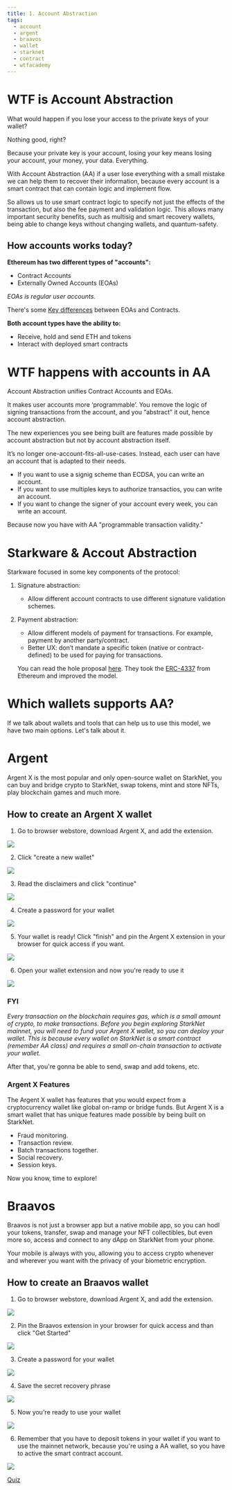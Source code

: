 ```yaml
---
title: 1. Account Abstraction
tags:
  - account
  - argent
  - braavos
  - wallet
  - starknet
  - contract
  - wtfacademy
---
```


# WTF is Account Abstraction

What would happen if you lose your access to the private keys of your wallet?

Nothing good, right?

Because your private key is your account, losing your key means losing your account, your money, your data. Everything.

With Account Abstraction (AA) if a user lose everything with a small mistake we can help them to recover their information, because every account is a smart contract that can contain logic and implement flow.

So allows us to use smart contract logic to specify not just the effects of the transaction, but also the fee payment and validation logic. This allows many important security benefits, such as multisig and smart recovery wallets, being able to change keys without changing wallets, and quantum-safety.


## How accounts works today?


**Ethereum has two different types of "accounts":**

* Contract Accounts
* Externally Owned Accounts (EOAs)

*EOAs is regular user accounts.*

There's some [Key differences](https://ethereum.org/en/developers/docs/accounts/) between EOAs and Contracts.

**Both account types have the ability to:**

* Receive, hold and send ETH and tokens
* Interact with deployed smart contracts




# WTF happens with accounts in AA

Account Abstraction unifies Contract Accounts and EOAs. 

It makes user accounts more ‘programmable’. You remove the logic of signing transactions from the account, and you “abstract” it out, hence account abstraction.

The new experiences you see being built are features made possible by account abstraction but not by account abstraction itself. 

It’s no longer one-account-fits-all-use-cases. Instead, each user can have an account that is adapted to their needs. 

* If you want to use a signig scheme than ECDSA, you can write an account.
* If you want to use multiples keys to authorize transactios, you can write an account.
* If you want to change the signer of your account every week, you can write an account.

Because now you have with AA "programmable transaction validity."


# Starkware & Accout Abstraction

Starkware focused in some key components of the protocol:

1. Signature abstraction:
    * Allow different account contracts to use different signature validation schemes.
2. Payment abstraction:
    * Allow different models of payment for transactions. For example, payment by another party/contract.
    * Better UX: don’t mandate a specific token (native or contract-defined) to be used for paying for transactions.
    
    You can read the hole proposal [here](https://community.starknet.io/t/starknet-account-abstraction-model-part-1/781). They took the [ERC-4337](https://medium.com/infinitism/erc-4337-account-abstraction-without-ethereum-protocol-changes-d75c9d94dc4a) from Ethereum and improved the model.
    
# Which wallets supports AA?

If we talk about wallets and tools that can help us to use this model, we have two main options. Let's talk about it.

# Argent

Argent X is the most popular and only open-source wallet on StarkNet, you can buy and bridge crypto to StarkNet, swap tokens, mint and store NFTs, play blockchain games and much more.

## How to create an Argent X wallet



1.  Go to browser webstore, download Argent X, and add the extension.

![](./img/1.png)

2. Click "create a new wallet"

![](./img/2.png)

3. Read the disclaimers and click "continue"

![](./img/3.png)

4. Create a password for your wallet
 
![](./img/4.png)

5. Your wallet is ready! Click "finish" and pin the Argent X extension in your browser for quick access if you want.

![](./img/5.png)

6. Open your wallet extension and now you're ready to use it

![](./img/6.png)



### FYI

*Every transaction on the blockchain requires gas, which is a small amount of crypto, to make transactions. Before you begin exploring StarkNet mainnet, you will need to fund your Argent X wallet, so you can deploy your wallet. This is because every wallet on StarkNet is a smart contract (remember AA class) and requires a small on-chain transaction to activate your wallet.*

After that, you're gonna be able to send, swap and add tokens, etc.


### Argent X Features

The Argent X wallet has features that you would expect from a cryptocurrency wallet like global on-ramp or bridge funds. But Argent X is a smart wallet that has unique features made possible by being built on StarkNet. 

* Fraud monitoring.
* Transaction review.
* Batch transactions together.
* Social recovery.
* Session keys.


Now you know, time to explore! 

# Braavos

Braavos is not just a browser app but a native mobile app, so you can hodl your tokens, transfer, swap and manage your NFT collectibles, but even more so, access and connect to any dApp on StarkNet from your phone.

Your mobile is always with you, allowing you to access crypto whenever and wherever you want with the privacy of your biometric encryption.


## How to create an Braavos wallet


1.  Go to browser webstore, download Argent X, and add the extension.

![](./img/7.png)


2. Pin the Braavos extension in your browser for quick access and than click "Get Started"

![](./img/8.png)


3. Create a password for your wallet
 
![](./img/9.png)


4. Save the secret recovery phrase

![](./img/10.png)

5. Now you're ready to use your wallet

![](./img/11.png)

6. Remember that you have to deposit tokens in your wallet if you want to use the mainnet network, because you're using a AA wallet, so you have to active the smart contract account.

![](./img/12.png)



[Quiz](https://docs.google.com/forms/d/e/1FAIpQLScrzgrJ9sPCuGm4HYRCyLqnur9xp2B9rqGGzBp4suGUVZyOww/viewform?usp=sf_link)